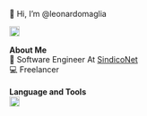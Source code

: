 👋 Hi, I’m @leonardomaglia

<a href="https://www.linkedin.com/in/leonardo-maglia/" rel="nofollow">
  <img align="left" alt="LinkedIn" width="18px" src="https://raw.githubusercontent.com/peterthehan/peterthehan/master/assets/linkedin.svg" style="max-width: 100%;">
</a>
<br/>
<br/>
<b>About Me</b>
<br/>
🏦 Software Engineer At <a href="https://www.linkedin.com/company/sindiconet/mycompany/">SindicoNet</a>
<br/>
💻 Freelancer
<br/>
<br/>
<b>Language and Tools</b>
<br/>
<a href="https://www.linkedin.com/in/leonardo-maglia/" rel="nofollow">
  <img align="left" alt="LinkedIn" width="18px" src="https://raw.githubusercontent.com/peterthehan/peterthehan/master/assets/linkedin.svg" style="max-width: 100%;">
</a>
